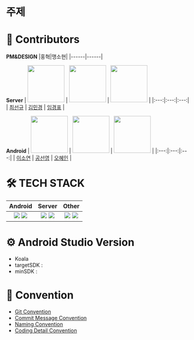 # 주제

# 👤 Contributors

**PM&DESIGN**
|홍혁|맹소현| 
|------|------|

**Server**
| <img src="https://avatars.githubusercontent.com/u/115544538?v=4" width="100" height="100"> | <img src="https://avatars.githubusercontent.com/u/113525126?v=4" width="100" height="100"> | <img src="https://avatars.githubusercontent.com/u/128606433?v=4" width="100" height="100"> |
|:---:|:---:|:---:|
| [최선규](https://github.com/ohige01) | [김민경](https://github.com/mk-star) | [임경표](https://github.com/MODUGGAGI) |

**Android**
| <img src="https://avatars.githubusercontent.com/u/122617471?v=4" width="100" height="100"> | <img src="https://avatars.githubusercontent.com/u/122667354?v=4" width="100" height="100"> | <img src="" width="100" height="100"> |
|:---:|:---:|:---:|
| [이소연](https://github.com/silviasylee03) | [공선영](https://github.com/Gongkirby) | [오혜인]() |

# 🛠️ TECH STACK
|Android|Server|Other|
|:------:|:------:|:------:|
|<img src="https://img.shields.io/badge/Kotlin-7F52FF?style=for-the-badge&logo=Kotlin&logoColor=white"> <img src="https://img.shields.io/badge/Android-3DDC84?style=for-the-badge&logo=Android&logoColor=white">|<img src="https://img.shields.io/badge/Spring-6DB33F?style=for-the-badge&logo=Spring&logoColor=white"> <img src="https://img.shields.io/badge/GitHub Actions-2088FF?style=for-the-badge&logo=GitHub Actions&logoColor=white"> | <img src="https://img.shields.io/badge/Amazon AWS-232F3E?style=for-the-badge&logo=Amazon AWS&logoColor=white"> <img src="https://img.shields.io/badge/MySQL-4479A1?style=for-the-badge&logo=MySQL&logoColor=white">|<img src="https://img.shields.io/badge/Figma-ae4dff?style=for-the-badge&logo=figma&logoColor=white">

# ⚙️ Android Studio Version
- Koala
- targetSDK :
- minSDK : 

# 📝 Convention
- [Git Convention]()
- [Commit Message Convention]()
- [Naming Convention]()
- [Coding Detail Convention]()
